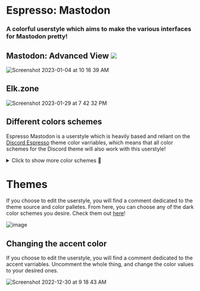 # Espresso: Mastodon 
### A colorful userstyle which aims to make the various interfaces for Mastodon pretty!

## Mastodon: Advanced View [![](https://img.shields.io/badge/install%20with-stylus-006666?style=flat-square)](https://github.com/SlippingGitty/Espresso-Mastodon/raw/main/EspressoMastodon.user.css)
![Screenshot 2023-01-04 at 10 16 39 AM](https://user-images.githubusercontent.com/76500838/210600274-e0d519bf-3e5a-4964-a16c-73319abbbdea.png)
## Elk.zone
![Screenshot 2023-01-29 at 7 42 32 PM](https://user-images.githubusercontent.com/76500838/215370472-f66cdcc7-f7f8-42ef-a4cc-9f1713a96033.png)

## Different colors schemes 
Espresso Mastodon is a userstyle which is heavily based and reliant on the [Discord Espresso](https://github.com/SlippingGittys-Discord-Themes/Espresso-Discord-Theme) theme color varriables, which means that all color schemes for the Discord theme will also work with this userstyle!

<details>
<summary>Click to show more color schemes 🎨</summary>

## Tokyo Night
![Screenshot 2023-01-04 at 10 18 27 AM](https://user-images.githubusercontent.com/76500838/210600799-70b12b69-7d7e-482c-a66d-cd57a6be5738.png)
## AMOLED
![Screenshot 2023-01-04 at 10 18 36 AM](https://user-images.githubusercontent.com/76500838/210600801-2dc9d0e9-6be8-4e32-ab29-42b41dbf6561.png)
## ThinkPad
![Screenshot 2023-01-04 at 10 18 43 AM](https://user-images.githubusercontent.com/76500838/210600803-cc043b87-748f-4618-bcc3-0c2483777516.png)
## Twitter Blue
![Screenshot 2023-01-05 at 9 18 32 PM](https://user-images.githubusercontent.com/76500838/210923177-f320bb70-bbcc-44b0-9861-d41a1abb36bd.png)
## Nord
![Screenshot 2023-01-04 at 10 18 49 AM](https://user-images.githubusercontent.com/76500838/210600804-23c53c88-bc35-439f-9a1c-87364fc636a6.png)
## Material Dark
![Screenshot 2023-01-04 at 10 19 07 AM](https://user-images.githubusercontent.com/76500838/210600806-30d251b3-e466-43df-8a1e-5a9a04733763.png)
## WackyPomo - [BlueRedBlueYellow](https://github.com/BlueRedBlueYellow)
![Screenshot 2023-01-04 at 10 19 17 AM](https://user-images.githubusercontent.com/76500838/210600809-cab00c16-9a8a-409b-a053-1c1cdcd6cb90.png)


</details>

# Themes
If you choose to edit the userstyle, you will find a comment dedicated to the theme source and color palletes. From here, you can choose any of the dark color schemes you desire. Check them out [here](https://github.com/SlippingGittys-Discord-Themes/Espresso-Discord-Theme/tree/main/themes/dark)!

![image](https://user-images.githubusercontent.com/76500838/210445666-c4907dbc-d4b7-43d0-a36e-ee8d34522aa7.png)

## Changing the accent color
If you choose to edit the userstyle, you will find a comment dedicated to the accent varriables. Uncomment the whole thing, and change the color values to your desired ones.

![Screenshot 2022-12-30 at 9 18 43 AM](https://user-images.githubusercontent.com/76500838/210085837-b34d419d-605d-41eb-ba70-73eeed0ec0fa.png)
